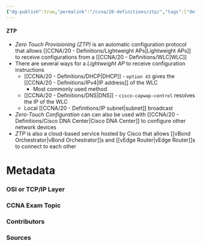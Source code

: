 ```yaml
---
{"dg-publish":true,"permalink":"/ccna/20-definitions/ztp/","tags":["defs_ccna"],"created":"2023-11-04T12:45:23.000-07:00","updated":"2023-11-08T13:07:30.301-08:00"}
---
```


#### ZTP
- *Zero Touch Provisioning (ZTP)* is an automatic configuration protocol that allows [[CCNA/20 - Definitions/Lightweight APs\|Lightweight APs]] to receive configurations from a [[CCNA/20 - Definitions/WLC\|WLC]]
- There are several ways for a *Lightweight AP* to receive configuration instructions
	- [[CCNA/20 - Definitions/DHCP\|DHCP]] - `option 43` gives the [[CCNA/20 - Definitions/IPv4\|IP address]] of the WLC
		- Most commonly used method
	- [[CCNA/20 - Definitions/DNS\|DNS]] - `cisco-capwap-control` resolves the IP of the WLC
	- Local [[CCNA/20 - Definitions/IP subnet\|subnet]] broadcast
- *Zero-Touch Configuration* can can also be used with [[CCNA/20 - Definitions/Cisco DNA Center\|Cisco DNA Center]] to configure other network devices
- *ZTP* is also a cloud-based service hosted by Cisco that allows [[vBond Orchestrator\|vBond Orchestrator]]s and [[vEdge Router\|vEdge Router]]s to connect to each other

# Metadata
### OSI or TCP/IP Layer

### CCNA Exam Topic

### Contributors

### Sources
